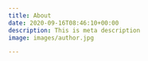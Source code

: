 ```yaml
---
title: About
date: 2020-09-16T08:46:10+00:00
description: This is meta description
image: images/author.jpg

---
```

